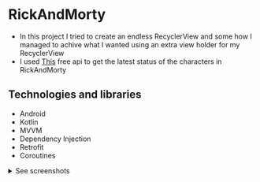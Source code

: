 # RickAndMorty
- In this project I tried to create an endless RecyclerView and some how I managed to achive what I wanted using an extra view holder for my RecyclerView
- I used [This](https://rickandmortyapi.com/api/) free api to get the latest status of the characters in RickAndMorty
## Technologies and libraries 
- Android
- Kotlin
- MVVM
- Dependency Injection 
- Retrofit
- Coroutines
<details>
<summary>See screenshots</summary>
  </br>
  <img align="left" width="200" height="400" src="https://user-images.githubusercontent.com/25820674/175770490-07d19734-9aa4-4aa1-8769-e618db14f4ef.png">
  <br clear="left"/>
  </br>
 </details>
<br clear="left"/>
</br>
